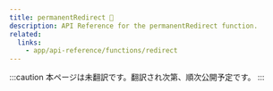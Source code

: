 ```yaml
---
title: permanentRedirect 🚧
description: API Reference for the permanentRedirect function.
related:
  links:
    - app/api-reference/functions/redirect
---
```


:::caution
本ページは未翻訳です。翻訳され次第、順次公開予定です。
:::
